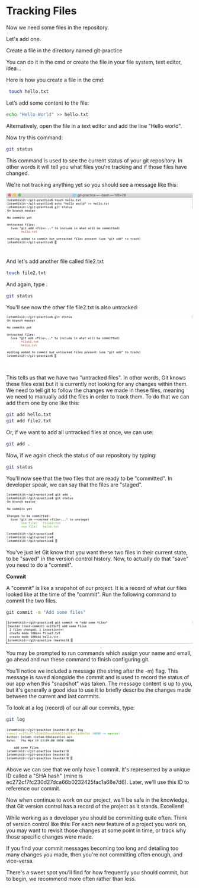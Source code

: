 # Tracking Files

Now we need some files in the repository.

Let's add one.
  

Create a file in the directory named git-practice

You can do it in the cmd or create the file in your file system, text editor, idea...

  
Here is how you create a file in the cmd:

```bash
 touch hello.txt 
```
  
Let’s add some content to the file:

```bash
echo "Hello World" >> hello.txt
```
  
Alternatively, open the file in a text editor and add the line "Hello world".

  
Now try this command:

```bash
git status
```
  
This command is used to see the current status of your git repository. In other words it will tell you what files you're tracking and if those files have changed.
  

We're not tracking anything yet so you should see a message like this:
  

![.guides/img/PROD_A2401-0](.\img\PROD_A2401-0.png)

  

And let's add another file called file2.txt

```bash
touch file2.txt
```
  
And again, type :

```bash
git status
```
  
You'll see now the other file file2.txt is also untracked:

  

![.guides/img/PROD_A2401-1](.\img\PROD_A2401-1.png)


    

This tells us that we have two "untracked files". In other words, Git knows these files exist but it is currently not looking for any changes within them. We need to tell git to follow the changes we made in these files, meaning we need to manually add the files in order to track them. To do that we can add them one by one like this:
```bash
git add hello.txt
git add file2.txt
```
 
Or, if we want to add all untracked files at once, we can use:

```bash
git add .
```
    

Now, if we again check the status of our repository by typing:

```bash
git status
```
  
You'll now see that the two files that are ready to be "committed". In developer speak, we can say that the files are "staged".

  
![.guides/img/PROD_A2401-2](.\img\PROD_A2401-2.png)

   

You've just let Git know that you want these two files in their current state, to be "saved" in the version control history. Now, to actually do that "save" you need to do a "commit".

  

**Commit**

  
A "commit" is like a snapshot of our project. It is a record of what our files looked like at the time of the "commit". Run the following command to commit the two files.

  
```bash
git commit -m "Add some files"
  ```
  

![.guides/img/PROD_A2401-3](.\img\PROD_A2401-3.png)



You may be prompted to run commands which assign your name and email, go ahead and run these command to finish configuring git.

    

You'll notice we included a message (the string after the -m) flag. This message is saved alongside the commit and is used to record the status of our app when this "snapshot" was taken. The message content is up to you, but it's generally a good idea to use it to briefly describe the changes made between the current and last commits.

  
To look at a log (record) of our all our commits, type:

```bash
git log
```
  
![.guides/img/PROD_A2401-4](.\img\PROD_A2401-4.png)
    
Above we can see that we only have 1 commit. It's represented by a unique ID called a "SHA hash" (mine is ec272cf7fc230d27dca66b0232425fac1a68e7d6). Later, we'll use this ID to reference our commit.

  
Now when continue to work on our project, we'll be safe in the knowledge, that Git version control has a record of the project as it stands. Excellent!

  
While working as a developer you should be committing quite often. Think of version control like this: For each new feature of a project you work on, you may want to revisit those changes at some point in time, or track why those specific changes were made.

  
If you find your commit messages becoming too long and detailing too many changes you made, then you're not committing often enough, and vice-versa.

  
There's a sweet spot you'll find for how frequently you should commit, but to begin, we recommend more often rather than less.